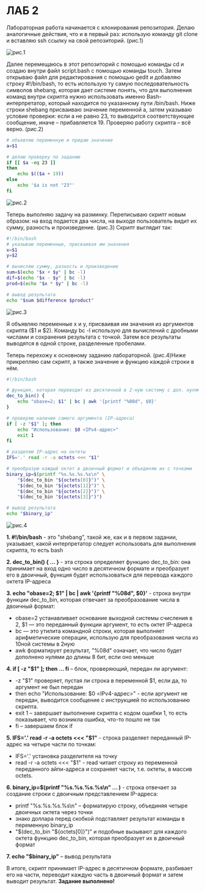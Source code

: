 # ЛАБ 2
Лабораторная работа начинается с клонирования репозитория. Делаю аналогичные действия, что и в первый раз: использую команду git clone и вставляю ssh ссылку на свой репозиторий.
(рис.1)

![рис.1](https://github.com/a-orlova/lab1-orlova-a-a/blob/main/рис1.png)

Далее перемещаюсь в этот репозиторий с помощью команды cd и создаю внутри файл script.bash с помощью команды touch. Затем открываю файл для редактирования с помощью gedit и добавляю строку #!/bin/bash, то есть использую ту самую последовательность символов shebang, которая дает системе понять, что для выполнения команд внутри скрипта нужно использовать именно Bash-интерпретатор, который находится по указанному пути /bin/bash. 
Ниже строки shebang присваиваю значение переменной a, затем указываю условие проверки: если а не равно 23, то выводится соответствующее сообщение, иначе – прибавляется 19.
Проверяю работу скрипта – всё верно. (рис.2)

```bash
# объявляю переменную и придаю значение
a=$1

# делаю проверку по заданию
if [[ $a -eq 23 ]]
then    
    echo $(($a + 19))
else
    echo '$a is not "23"'
fi
```

![рис.2](https://github.com/a-orlova/lab1-orlova-a-a/blob/main/рис2.png)

Теперь выполняю задачу на разминку. Переписываю скрипт новым образом: на вход подается два числа, на выходе пользователь видит их сумму, разность и произведение. (рис.3) Скрипт выглядит так:
```bash
#!/bin/bash
# указываю переменные, присваивая им значения 
x=$1
y=$2

# вычисляю сумму, разность и произведение
sum=$(echo "$x + $y" | bc -l)
dif=$(echo "$x - $y" | bc -l)
prod=$(echo "$x * $y" | bc -l)

# вывод результата
echo "$sum $difference $product"
```

![рис.3](https://github.com/a-orlova/lab1-orlova-a-a/blob/main/рис3.png)

Я объявляю переменные x и y, присваивая им значения из аргументов скрипта ($1 и $2). Команду bc -l использую для вычислений с дробными числами и сохранения результата с точкой. Затем все результаты выводятся в одной строке, разделенные пробелами.

Теперь перехожу к основному заданию лабораторной. (рис.4)Ниже прикрепляю сам скрипт, а также значение и функцию каждой строки в нём.
```bash
#!/bin/bash

# функция, которая переводит из десятичной в 2-ную систему с доп. нулями до 8ми бит
dec_to_bin() {
    echo "obase=2; $1" | bc | awk '{printf "%08d", $0}'
}

# проверяю наличие самого аргумента (IP-адреса)
if [ -z "$1" ]; then
    echo "Использование: $0 <IPv4-адрес>"
    exit 1
fi

# разделяю IP-адрес на октеты
IFS='.' read -r -a octets <<< "$1"

# преобразую каждый октет в двоичный формат и объединяю их с точками
binary_ip=$(printf "%s.%s.%s.%s\n" \
    "$(dec_to_bin "${octets[0]}")" \
    "$(dec_to_bin "${octets[1]}")" \
    "$(dec_to_bin "${octets[2]}")" \
    "$(dec_to_bin "${octets[3]}")")

# вывод результата
echo "$binary_ip"
```

![рис.4](https://github.com/a-orlova/lab1-orlova-a-a/blob/main/рис4.png)

**1. #!/bin/bash** - это "shebang", такой же, как и в первом задании, указывает, какой интерпретатор следует использовать для выполнения скрипта, то есть bash

**2. dec_to_bin() { ... }** - эта строка определяет функцию dec_to_bin: она принимает на вход одно число в десятичном формате и преобразует его в двоичный, функция будет использоваться для перевода каждого октета IP-адреса

**3. echo "obase=2; $1" | bc | awk '{printf "%08d", $0}'** - строка внутри функции dec_to_bin, которая отвечает за преобразование числа в двоичный формат:
*	obase=2 устанавливает основание выходной системы счисления в 2, $1 — это переданный функции аргумент, то есть октет IP-адреса
*	bc — это утилита командной строки, которая выполняет арифметические операции, использую для преобразования числа из 10ной системы в 2ную
*	awk форматирует результат, "%08d" означает, что число будет дополнено нулями до длины 8 бит, если оно меньше
  
**4. if [ -z "$1" ]; then ... fi** – блок, проверяющий, передан ли аргумент:
*	-z "$1" проверяет, пустая ли строка в переменной $1, если да, то аргумент не был передан
*	then echo "Использование: $0 <IPv4-адрес>" - если аргумент не передан, выводится сообщение с инструкцией по использованию скрипта. 
*	exit 1 – завершает выполнение скрипта с кодом ошибки 1, то есть показывает, что возникла ошибка, что-то пошло не так
*	fi – завершаем блок if
  
**5. IFS='.' read -r -a octets <<< "$1"** - строка разделяет переданный IP-адрес на четыре части по точкам:
*	IFS='.'  установка разделителя на точку
*	read -r -a octets <<< "$1" - read читает строку из переменной переданного айпи-адреса и сохраняет части, т.е. октеты, в массив octets.
  
**6. binary_ip=$(printf "%s.%s.%s.%s\n" ... )** - строка отвечает за создание строки с двоичным представлением IP-адреса:
*	printf "%s.%s.%s.%s\n" – форматирую строку, объединяя четыре двоичных октета через точки
*	знако доллара перед скобкой подставляет результат команды в переменную binary_ip
*	"$(dec_to_bin "${octets[0]}")" и подобные вызывают для каждого октета функцию dec_to_bin, которая преобразует их в двоичный формат
  
**7. echo "$binary_ip"** – вывод результата

В итоге, скрипт принимает IP-адрес в десятичном формате, разбивает его на части, переводит каждую часть в двоичный формат и затем выводит результат. **Задание выполнено!**
